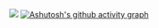 ![](https://github-readme-stats.vercel.app/api/top-langs/?username=rjzhb&theme=dark&layout=compact)
[![Ashutosh's github activity graph](https://github-readme-activity-graph.cyclic.app/graph?username=rjzhb&theme=tokyo-night)](https://github.com/ashutosh00710/github-readme-activity-graph)



